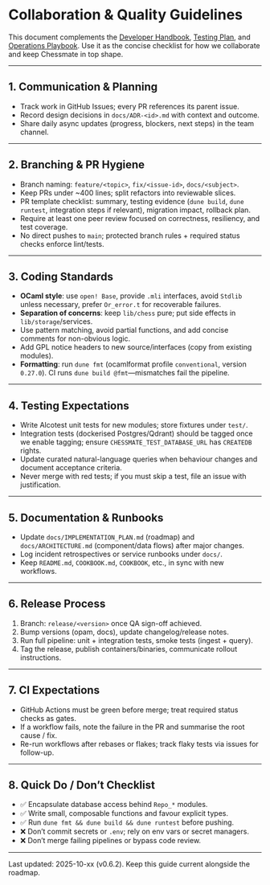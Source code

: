 # Collaboration & Quality Guidelines

This document complements the [Developer Handbook](DEVELOPER.md), [Testing Plan](TESTING.md), and [Operations Playbook](OPERATIONS.md). Use it as the concise checklist for how we collaborate and keep Chessmate in top shape.

---

## 1. Communication & Planning
- Track work in GitHub Issues; every PR references its parent issue.
- Record design decisions in `docs/ADR-<id>.md` with context and outcome.
- Share daily async updates (progress, blockers, next steps) in the team channel.

---

## 2. Branching & PR Hygiene
- Branch naming: `feature/<topic>`, `fix/<issue-id>`, `docs/<subject>`.
- Keep PRs under ~400 lines; split refactors into reviewable slices.
- PR template checklist: summary, testing evidence (`dune build`, `dune runtest`, integration steps if relevant), migration impact, rollback plan.
- Require at least one peer review focused on correctness, resiliency, and test coverage.
- No direct pushes to `main`; protected branch rules + required status checks enforce lint/tests.

---

## 3. Coding Standards
- **OCaml style**: use `open! Base`, provide `.mli` interfaces, avoid `Stdlib` unless necessary, prefer `Or_error.t` for recoverable failures.
- **Separation of concerns**: keep `lib/chess` pure; put side effects in `lib/storage`/services.
- Use pattern matching, avoid partial functions, and add concise comments for non-obvious logic.
- Add GPL notice headers to new source/interfaces (copy from existing modules).
- **Formatting**: run `dune fmt` (ocamlformat profile `conventional`, version `0.27.0`). CI runs `dune build @fmt`—mismatches fail the pipeline.

---

## 4. Testing Expectations
- Write Alcotest unit tests for new modules; store fixtures under `test/`.
- Integration tests (dockerised Postgres/Qdrant) should be tagged once we enable tagging; ensure `CHESSMATE_TEST_DATABASE_URL` has `CREATEDB` rights.
- Update curated natural-language queries when behaviour changes and document acceptance criteria.
- Never merge with red tests; if you must skip a test, file an issue with justification.

---

## 5. Documentation & Runbooks
- Update `docs/IMPLEMENTATION_PLAN.md` (roadmap) and `docs/ARCHITECTURE.md` (component/data flows) after major changes.
- Log incident retrospectives or service runbooks under `docs/`.
- Keep `README.md`, `COOKBOOK.md`, `COOKBOOK`, etc., in sync with new workflows.

---

## 6. Release Process
1. Branch: `release/<version>` once QA sign-off achieved.
2. Bump versions (opam, docs), update changelog/release notes.
3. Run full pipeline: unit + integration tests, smoke tests (ingest + query).
4. Tag the release, publish containers/binaries, communicate rollout instructions.

---

## 7. CI Expectations
- GitHub Actions must be green before merge; treat required status checks as gates.
- If a workflow fails, note the failure in the PR and summarise the root cause / fix.
- Re-run workflows after rebases or flakes; track flaky tests via issues for follow-up.

---

## 8. Quick Do / Don’t Checklist
- ✅ Encapsulate database access behind `Repo_*` modules.
- ✅ Write small, composable functions and favour explicit types.
- ✅ Run `dune fmt && dune build && dune runtest` before pushing.
- ❌ Don’t commit secrets or `.env`; rely on env vars or secret managers.
- ❌ Don’t merge failing pipelines or bypass code review.

---

Last updated: 2025-10-xx (v0.6.2). Keep this guide current alongside the roadmap.
